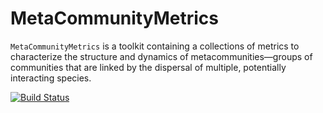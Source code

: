 # MetaCommunityMetrics
`MetaCommunityMetrics` is a toolkit containing a collections of metrics to characterize the structure and dynamics of metacommunities—groups of communities that are linked by the dispersal of multiple, potentially interacting species. 

[![Build Status](https://github.com/cralibe/MetaCommunityMetrics.jl/actions/workflows/CI.yml/badge.svg?branch=main)](https://github.com/cralibe/MetaCommunityMetrics.jl/actions/workflows/CI.yml?query=branch%3Amain)
